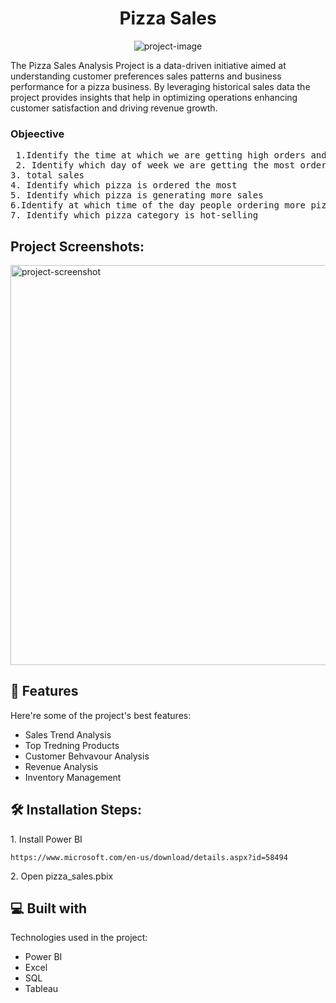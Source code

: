 <h1 align="center" id="title">Pizza Sales</h1>

<p align="center"><img src="https://socialify.git.ci/Asjad0503/pizza_sales/image?forks=1&amp;issues=1&amp;language=1&amp;name=1&amp;owner=1&amp;pattern=Circuit%20Board&amp;pulls=1&amp;stargazers=1&amp;theme=Light" alt="project-image"></p>

<p id="description">The Pizza Sales Analysis Project is a data-driven initiative aimed at understanding customer preferences sales patterns and business performance for a pizza business. By leveraging historical sales data the project provides insights that help in optimizing operations enhancing customer satisfaction and driving revenue growth.</p>

<h3> Objeective </h3>
<pre>
 1.Identify the time at which we are getting high orders and at which time we get low orders
 2. Identify which day of week we are getting the most orders
3. total sales
4. Identify which pizza is ordered the most
5. Identify which pizza is generating more sales
6.Identify at which time of the day people ordering more pizzas.(morning/evening/afternoon/night)
7. Identify which pizza category is hot-selling</pre>

<h2>Project Screenshots:</h2>

<img src="https://i.postimg.cc/Vkh4x0wj/Screenshot-2024-11-28-110917.png" alt="project-screenshot" width="960" height="640/">

  
  
<h2>🧐 Features</h2>

Here're some of the project's best features:

*   Sales Trend Analysis
*   Top Tredning Products
*   Customer Behvavour Analysis
*   Revenue Analysis
*   Inventory Management

<h2>🛠️ Installation Steps:</h2>

<p>1. Install Power BI</p>

```
https://www.microsoft.com/en-us/download/details.aspx?id=58494
```

<p>2. Open pizza_sales.pbix</p>

  
  
<h2>💻 Built with</h2>

Technologies used in the project:

*   Power BI
*   Excel
*   SQL
*   Tableau
